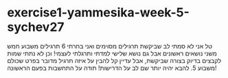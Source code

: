 # exercise1-yammesika-week-5-sychev27
טל אני לא סמתי לב שביקשת תרגילים מסוימים ואני בחרתי 6 תרגילים משבוע חמש משני נושאים ראשונים אבל גם נושא שלישי למדתי ותרגלתי לעצמי!
וכן לא נתתי שמות לקבצים בדיוק בצורה שביקשת, אבל עדיין קל להבין על איזה תרגיל מדובר בפרט שכולם משבוע 5.
להבא יהיה יותר שם לב על הדרישות!
תודה על התחשבות בפעם הראשונה!
